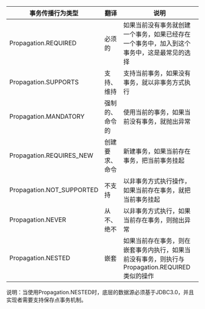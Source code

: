 
事务传播行为类型|翻译 |说明
---|---|---
Propagation.REQUIRED|必须的|如果当前没有事务就创建一个事务，如果已经存在一个事务中，加入到这个事务中，这是最常见的选择
Propagation.SUPPORTS|支持、维持|支持当前事务，如果没有事务，就以非事务方式执行
Propagation.MANDATORY|强制的、命令的|使用当前的事务，如果当前没有事务，就抛出异常
Propagation.REQUIRES_NEW|创建要求、命令|新建事务，如果当前存在事务，把当前事务挂起
Propagation.NOT_SUPPORTED|不支持|以非事务方式执行操作，如果当前存在事务，就把当前事务挂起
Propagation.NEVER|从不、绝不|以非事务方式执行，如果当前存在事务，则抛出异常
Propagation.NESTED|嵌套|如果当前存在事务，则在嵌套事务内执行，如果当前没有事务，则执行与Propagation.REQUIRED类似的操作

说明：当使用Propagation.NESTED时，底层的数据源必须基于JDBC3.0，并且实现者需要支持保存点事务机制。